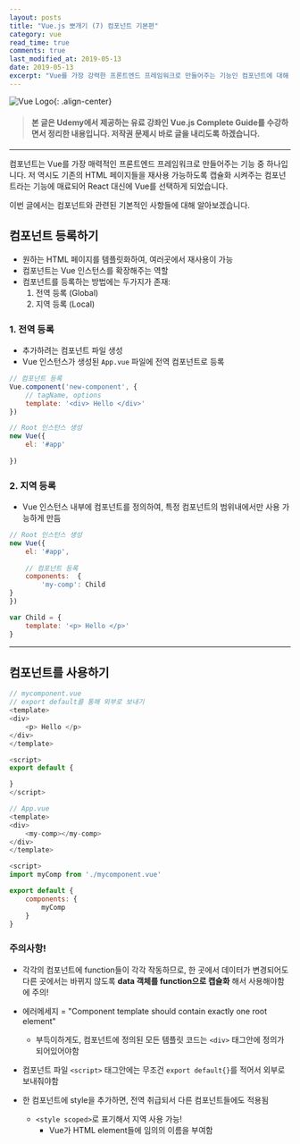 ```yaml
---
layout: posts 
title: "Vue.js 뽀개기 (7) 컴포넌트 기본편"
category: vue
read_time: true
comments: true
last_modified_at: 2019-05-13
date: 2019-05-13
excerpt: "Vue를 가장 강력한 프론트엔드 프레임워크로 만들어주는 기능인 컴포넌트에 대해 알아봅니다."
---
```


![Vue Logo](https://github.com/chansbro/chansbro.github.io/blob/master/assets/images/vue_logo.jpeg?raw=true){: .align-center}

> #### 본 글은 Udemy에서 제공하는 유료 강좌인 Vue.js Complete Guide를 수강하면서 정리한 내용입니다. 저작권 문제시 바로 글을 내리도록 하겠습니다.
----

컴포넌트는 Vue를 가장 매력적인 프론트엔드 프레임워크로 만들어주는 기능 중 하나입니다. 
저 역시도 기존의 HTML 페이지들을 재사용 가능하도록 캡슐화 시켜주는 컴포넌트라는 기능에 매료되어 React 대신에 Vue를 선택하게 되었습니다. 

이번 글에서는 컴포넌트와 관련된 기본적인 사항들에 대해 알아보겠습니다.

## 컴포넌트 등록하기

* 원하는 HTML 페이지를 템플릿화하여, 여러곳에서 재사용이 가능
* 컴포넌트는 Vue 인스턴스를 확장해주는 역할
* 컴포넌트를 등록하는 방법에는 두가지가 존재:
     1. 전역 등록 (Global)
     2. 지역 등록 (Local) 


### 1. 전역 등록
* 추가하려는 컴포넌트 파일 생성
* Vue 인스턴스가 생성된 `App.vue` 파일에 전역 컴포넌트로 등록

```js
// 컴포넌트 등록
Vue.component('new-component', {
    // tagName, options
    template: '<div> Hello </div>'
})

// Root 인스턴스 생성
new Vue({
    el: '#app'
    
})
```

### 2. 지역 등록
* Vue 인스턴스 내부에 컴포넌트를 정의하여, 특정 컴포넌트의 범위내에서만 사용 가능하게 만듬

```js
// Root 인스턴스 생성
new Vue({
    el: '#app',
    
    // 컴포넌트 등록
    components:  {
        'my-comp': Child
}
})

var Child = {
    template: '<p> Hello </p>'
}
```

----

## 컴포넌트를 사용하기

```js
// mycomponent.vue
// export default를 통해 외부로 보내기
<template> 
<div>
    <p> Hello </p>
</div>
</template>

<script>
export default {

}
</script>
```

```js
// App.vue
<template> 
<div>
    <my-comp></my-comp>  
</div>
</template>

<script>
import myComp from './mycomponent.vue'

export default {
    components: {
        myComp
    }
}

```


### 주의사항!

* 각각의 컴포넌트에 function들이 각각 작동하므로, 한 곳에서 데이터가 변경되어도 다른 곳에서는 바뀌지 않도록 __data 객체를 function으로 캡슐화__ 해서 사용해야함에 주의!

* 에러메세지 = "Component template should contain exactly one root element"
    * 부득이하게도, 컴포넌트에 정의된 모든 템플릿 코드는 `<div>` 태그안에 정의가 되어있어야함 

* 컴포넌트 파일 `<script>` 태그안에는 무조건 `export default{}`를 적어서 외부로 보내줘야함

* 한 컴포넌트에 style을 추가하면, 전역 취급되서 다른 컴포넌트들에도 적용됨
    * `<style scoped>`로 표기해서 지역 사용 가능!
        * Vue가 HTML element들에 임의의 이름을 부여함

